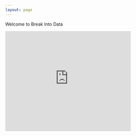 ```yaml
---
layout: page
---
```


Welcome to Break Into Data

<div class="text-align: center">
    <iframe src="https://breakintodata.substack.com/embed" height="320" style="width: 400px; max-width: calc(100vw - 20px);" frameborder="0" scrolling="no"></iframe>
</div>